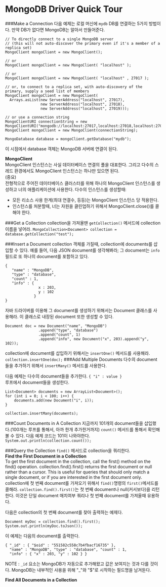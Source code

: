# MongoDB Driver Quick Tour

###Make a Connection
다음 예제는 로컬 머신에 `mydb` DB를 연결하는 5가지 방법이다. 만약 DB가 없다면 MongoDB는 알아서 만들어준다.
```
// To directly connect to a single MongoDB server
// (this will not auto-discover the primary even if it's a member of a replica set)
MongoClient mongoClient = new MongoClient();

// or
MongoClient mongoClient = new MongoClient( "localhost" );

// or
MongoClient mongoClient = new MongoClient( "localhost" , 27017 );

// or, to connect to a replica set, with auto-discovery of the primary, supply a seed list of members
MongoClient mongoClient = new MongoClient(
  Arrays.asList(new ServerAddress("localhost", 27017),
                new ServerAddress("localhost", 27018),
                new ServerAddress("localhost", 27019)));

// or use a connection string
MongoClientURI connectionString = new MongoClientURI("mongodb://localhost:27017,localhost:27018,localhost:27019");
MongoClient mongoClient = new MongoClient(connectionString);

MongoDatabase database = mongoClient.getDatabase("mydb");
```
이 시점에서 database 객체는 MongoDB 서버에 연결이 된다.

**MongoClient**<br>
MongoClient 인스턴스는 사실 데이터베이스 연결의 풀을 대표한다. 그리고 다수의 스레드 환경에서도 MongoClient 인스턴스는 하나만 있으면 된다.
<br>(중요)<br>
전형적으로 주어진 데이터베이스 클러스터를 위해 하나의 MongoClient 인스턴스를 생성하고 너의 애플리케이션에 사용한다. 다수의 인스턴스를 생성할때:<br>
- 모든 리소스 사용 한계(최대 연결수, 등등)는 MongoClient 인스턴스 당 적용한다. 
- 인스턴스를 처분할때, 너는 자원을 클린업하기 위해서 MongoClient.close()를 콜해야 한다.  

###Get a Collection
collection을 가져올땐 `getCollection()` 메서드에 collection 이름을 넣어라.
`MongoCollection<Document> collection = database.getCollection("test");`

###Insert a Document
collection 객체를 가질때, collection에 documents를 삽입할 수 있다. 예를 들어, 다음 JSON document를 생각해봐라; 그 document는 `info` 필드로 또 하나의 document를 포함하고 있다.
```
{
   "name" : "MongoDB",
   "type" : "database",
   "count" : 1,
   "info" : {
               x : 203,
               y : 102
             }
}
```
자바 드라이버를 이용해 그 document를 생성하기 위해서는 Document 클래스를 사용해라. 이 클래스로 내장된 document 또한 생성할 수 있다. 

```
Document doc = new Document("name", "MongoDB")
               .append("type", "database")
               .append("count", 1)
               .append("info", new Document("x", 203).append("y", 102));
```
collection에 document를 삽입하기 위해서는 `insertOne()` 메서드를 사용해라. `collection.insertOne(doc);`
###Add Multiple Documents
다수의  document들을 추가하기 위해서 `insertMany()` 메서드를 사용한다. 

다음 예제는 다수의 document들을 추가한다. 
`{ "i" : value }`<br>
루프에서 document들을 생성한다. 
```
List<Document> documents = new ArrayList<Document>();
for (int i = 0; i < 100; i++) {
    documents.add(new Document("i", i));
}

collection.insertMany(documents);
```

###Count Documents in A Collection
지금까지 101개의 document들을 삽입했다.(100개는 루프를 통해서, 아까 한개 추가한거까지) `count()` 메서드를 통해서 확인해볼 수 있다. 다음 예제 코드는 101이 나와야한다. 
`System.out.println(collection.count());`

###Query the Collection
`find()` 메서드로 collection을 쿼리한다.<br>
**Find the First Document in a Collection**<br>
To get the first document in the collection, call the first() method on the find() operation. collection.find().first() returns the first document or null rather than a cursor. This is useful for queries that should only match a single document, or if you are interested in the first document only.
collection에 첫 번째 document를 가져오기 위해서 `find()`명령의 `first()`메서드를 콜해라. `collection.find().first()`는 첫 번째 document나 null(커서보다)을 리턴한다. 이것은 단일 document 매치여부 쿼리나 첫 번째 document를 가져올때 유용하다. 

다음은 collection의 첫 번째 document를 찾아 출력하는 예제다. 
```
Document myDoc = collection.find().first();
System.out.println(myDoc.toJson());
```
이 예제는 다음의 document를 출력한다. 
```
{ "_id" : { "$oid" : "551582c558c7b4fbacf16735" },
  "name" : "MongoDB", "type" : "database", "count" : 1,
  "info" : { "x" : 203, "y" : 102 } }
```
NOTE : `_id` 요소는 MongoDB가 자동으로 추가해왔고 값은 보여지는 것과 다를 것이다. MongoDB는 내부적인 사용을 위해 "_"와 "$"로 시작하는 필드명을 남겨둔다. 

**Find All Documents in a Collection**<br>
